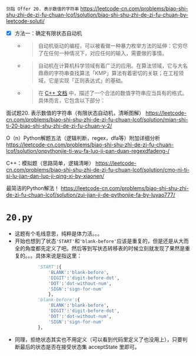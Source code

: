 
`剑指 Offer 20. 表示数值的字符串` https://leetcode-cn.com/problems/biao-shi-shu-zhi-de-zi-fu-chuan-lcof/solution/biao-shi-shu-zhi-de-zi-fu-chuan-by-leetcode-soluti/
- [x] 方法一：确定有限状态自动机
  * > 自动机驱动的编程，可以被看做一种暴力枚举方法的延伸：它穷尽了在任何一种情况下，对应任何的输入，需要做的事情。
  * > 自动机在计算机科学领域有着广泛的应用。在算法领域，它与大名鼎鼎的字符串查找算法「KMP」算法有着密切的关联；在工程领域，它是实现「正则表达式」的基础。
  * > 在 [C++ 文档](https://en.cppreference.com/w/cpp/language/floating_literal) 中，描述了一个合法的数值字符串应当具有的格式。具体而言，它包含以下部分：

面试题20. 表示数值的字符串（有限状态自动机，清晰图解） https://leetcode-cn.com/problems/biao-shi-shu-zhi-de-zi-fu-chuan-lcof/solution/mian-shi-ti-20-biao-shi-shu-zhi-de-zi-fu-chuan-y-2/

O（n）Python解题五法（逻辑判断，regex，dfa等）附加详细分析 https://leetcode-cn.com/problems/biao-shi-shu-zhi-de-zi-fu-chuan-lcof/solution/onpythonjie-ti-wu-fa-luo-ji-pan-duan-regexdfadeng-/

C++：模拟题（思路简单，逻辑清晰） https://leetcode-cn.com/problems/biao-shi-shu-zhi-de-zi-fu-chuan-lcof/solution/cmo-ni-ti-si-lu-jian-dan-luo-ji-qing-xi-by-xiaonen/

最简洁的Python解法！ https://leetcode-cn.com/problems/biao-shi-shu-zhi-de-zi-fu-chuan-lcof/solution/zui-jian-ji-de-pythonjie-fa-by-luyao777/

# `20.py`

- 这题有个毛线意思，纯粹是体力活。。。
- 开始也想到了状态`'START'`和`'blank-before'`应该是重复的，但是还是从大而全的角度都先定义了吧。然后等到写状态转移表的时候立刻就发现了果然是重复的。。。具体来说是指这里：
```py
            'START':{
                'BLANK':'blank-before',
                'DIGIT':'digit-before-dot',
                'DOT':'dot-without-num',
                'SIGN':'sign-for-num'
                },
            'blank-before':{
                'BLANK':'blank-before',
                'DIGIT':'digit-before-dot',
                'DOT':'dot-without-num',
                'SIGN':'sign-for-num'
            },
```
- 同理，拒绝状态其实也不用定义（可以看到代码里定义了也没用上），只要判断最后的状态是否在接受状态集 acceptState 里即可。
